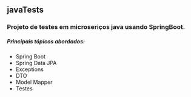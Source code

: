 ## javaTests 
### Projeto de testes em microseriços java usando SpringBoot. 

##### Principais tópicos abordados:

- Spring Boot
- Spring Data JPA
- Exceptions
- DTO
- Model Mapper
- Testes